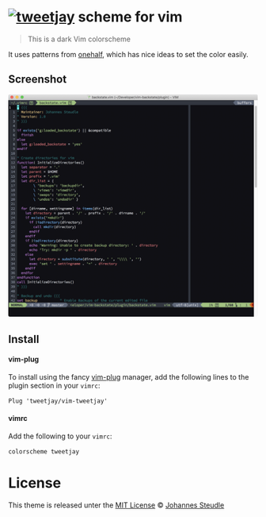 # [![tweetjay][avatar]](https://github.com/tweetjay) scheme for vim

> This is a dark Vim colorscheme

It uses patterns from [onehalf](https://github.com/sonph/onehalf/tree/master/vim), which has nice ideas to set the color easily.

## Screenshot

![Screenshot](images/Screenshot.png)

## Install

#### vim-plug

To install using the fancy [vim-plug](https://github.com/junegunn/vim-plug) manager, add the following lines to the plugin section in your `vimrc`:

```vim
Plug 'tweetjay/vim-tweetjay'
```

#### vimrc

Add the following to your `vimrc`:

```vim
colorscheme tweetjay
```

# License

This theme is released unter the [MIT License][mit-license]
© [Johannes Steudle][author]

[mit-license]:   https://opensource.org/licenses/MIT
[author]:        https://github.com/tweetjay
[avatar]:        https://avatars3.githubusercontent.com/u/234182?s=40&v=4
[license-badge]: https://img.shields.io/badge/license-MIT-007EC7.svg?style=flat-square
